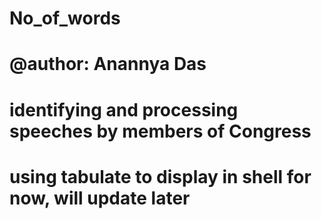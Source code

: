 #  No_of_words
# @author: Anannya Das


# identifying and processing speeches by members of Congress





# using tabulate to display in shell for now, will update later
